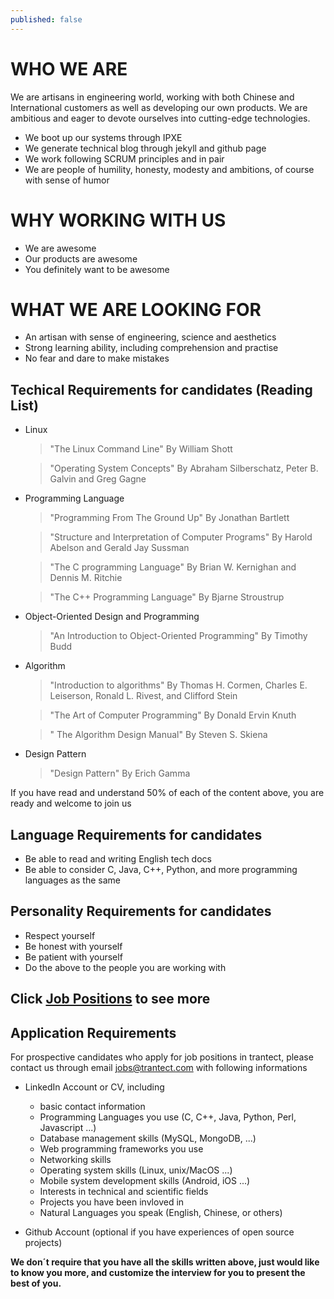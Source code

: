 ```yaml
---
published: false
---
```



# WHO WE ARE
We are artisans in engineering world, working with both Chinese and International customers as well as developing our own products.
We are ambitious and eager to devote ourselves into cutting-edge technologies.

- We boot up our systems through IPXE
- We generate technical blog through jekyll and github page
- We work following SCRUM principles and in pair
- We are people of humility, honesty, modesty and ambitions, of course with sense of humor
    
# WHY WORKING WITH US
- We are awesome
- Our products are awesome
- You definitely want to be awesome

# WHAT WE ARE LOOKING FOR
- An artisan with sense of engineering, science and aesthetics
- Strong learning ability, including comprehension and practise
- No fear and dare to make mistakes


## Techical Requirements for candidates (Reading List)
- Linux 

	> "The Linux Command Line" 	By William Shott

	> "Operating System Concepts" 	By Abraham Silberschatz, Peter B. Galvin and Greg Gagne
    
- Programming Language

	> "Programming From The Ground Up" By Jonathan Bartlett 
    
    > "Structure and Interpretation of Computer Programs" By Harold Abelson and Gerald Jay Sussman
    
    > "The C programming Language" By Brian W. Kernighan and Dennis M. Ritchie
    
    > "The C++ Programming Language" By Bjarne Stroustrup
     
- Object-Oriented Design and Programming

	 > "An Introduction to Object-Oriented Programming" By Timothy Budd
    
- Algorithm

	> "Introduction to algorithms" By Thomas H. Cormen, Charles E. Leiserson, Ronald L. Rivest, and Clifford Stein
    
    > "The Art of Computer Programming" By Donald Ervin Knuth
    
    > " The Algorithm Design Manual" By Steven S. Skiena
    
- Design Pattern

	> "Design Pattern" By Erich Gamma
    
If you have read and understand 50% of each of the content above, you are ready and welcome to join us

## Language Requirements for candidates
- Be able to read and writing English tech docs
- Be able to consider C, Java, C++, Python, and more programming languages as the same

## Personality Requirements for candidates
- Respect yourself
- Be honest with yourself
- Be patient with yourself
- Do the above to the people you are working with

## Click [Job Positions](http://www.trantect.com/#job_openings) to see more

## Application Requirements
For prospective candidates who apply for job positions in trantect, please contact us through email [jobs@trantect.com]( jobs@trantect.com) with following informations
- LinkedIn Account or CV, including
	- basic contact information
    - Programming Languages you use (C, C++, Java, Python, Perl, Javascript ...)
    - Database management skills (MySQL, MongoDB, ...)
    - Web programming frameworks you use
    - Networking skills
    - Operating system skills (Linux, unix/MacOS ...)
    - Mobile system development skills (Android, iOS ...)
    - Interests in technical and scientific fields
    - Projects you have been invloved in
    - Natural Languages you speak (English, Chinese, or others)
	
- Github Account (optional if you have experiences of open source projects)

__We don´t require that you have all the skills written above, just would like to know you more, and customize the interview for you to present the best of you.__



